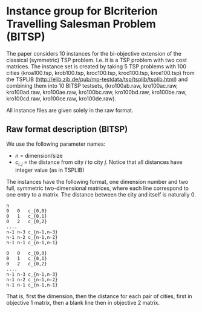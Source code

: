 # Instance group for BIcriterion Travelling Salesman Problem (BITSP)

The paper considers 10 instances for the bi-objective extension of the classical (symmetric) TSP problem. I.e.
it is a TSP problem with two cost matrices. The instance set is created by taking 5 TSP problems
with 100 cities (kroa100.tsp, krob100.tsp, kroc100.tsp, krod100.tsp, kroe100.tsp) from the TSPLIB
(http://elib.zib.de/pub/mp-testdata/tsp/tsplib/tsplib.html) and combining them into 10 BITSP testsets,
(kro100ab.raw, kro100ac.raw, kro100ad.raw, kro100ae.raw, kro100bc.raw, kro100bd.raw, kro100be.raw,
kro100cd.raw, kro100ce.raw, kro100de.raw).

All instance files are given solely in the raw format.

## Raw format description (BITSP)

We use the following parameter names:

* $n$ = dimension/size
* $c_{i,j}$ = the distance from city $i$ to city $j$. Notice that all distances have integer value (as in TSPLIB)

The instances have the following format, one dimension number and two full, symmetric two-dimensional matrices, where
each line correspond to one entry to a matrix. The distance between the city and itself is naturally 0.

```
n
0	0	c_{0,0}
0	1	c_{0,1}
0	2	c_{0,2}
....
n-1	n-3	c_{n-1,n-3}
n-1	n-2	c_{n-1,n-2}
n-1	n-1	c_{n-1,n-1}

0	0	c_{0,0}
0	1	c_{0,1}
0	2	c_{0,2}
....
n-1	n-3	c_{n-1,n-3}
n-1	n-2	c_{n-1,n-2}
n-1	n-1	c_{n-1,n-1}
```

That is, first the dimension, then the distance for each pair of cities, first in objective 1 matrix, then
a blank line then in objective 2 matrix.








